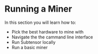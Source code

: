 # Running a Miner

In this section you will learn how to:

- Pick the best hardware to mine with
- Navigate the the cammand line interface
- Run Subtensor locally
- Run a basic miner